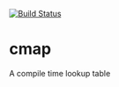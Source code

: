 [![Build Status](http://ec2-54-202-150-105.us-west-2.compute.amazonaws.com/api/badges/simonvpe/cmap/status.svg)](http://ec2-54-202-150-105.us-west-2.compute.amazonaws.com/simonvpe/cmap)
# cmap
A compile time lookup table
